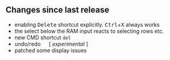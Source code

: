 ## Changes since last release
- enabling <kbd>Delete</kbd> shortcut explicitly. <kbd>Ctrl</kbd>+<kbd>X</kbd> always works
- the select below the RAM input reacts to selecting rows etc.
- new CMD shortcut `del`
- undo/redo &emsp; [ _experimental_ ]
- patched some display issues
